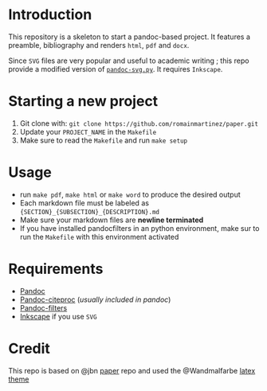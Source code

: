 # Introduction
This repository is a skeleton to start a pandoc-based project.
It features a preamble, bibliography and renders `html`, `pdf` and `docx`.

Since `SVG` files are very popular and useful to academic writing ; this repo provide a modified version of [`pandoc-svg.py`](https://gist.github.com/jeromerobert/3996eca3acd12e4c3d40).
It requires `Inkscape`.

# Starting a new project
1. Git clone with: `git clone https://github.com/romainmartinez/paper.git`
2. Update your `PROJECT_NAME` in the `Makefile`
3. Make sure to read the `Makefile` and run `make setup`

 # Usage
- run `make pdf`, `make html` or `make word` to produce the desired output
- Each markdown file must be labeled as `{SECTION}_{SUBSECTION}_{DESCRIPTION}.md`
- Make sure your markdown files are **newline terminated**
- If you have installed pandocfilters in an python environment, make sur to run the `Makefile` with this environment activated

# Requirements
- [Pandoc](https://github.com/jgm/pandoc)
- [Pandoc-citeproc](https://github.com/jgm/pandoc-citeproc) (*usually included in pandoc*)
- [Pandoc-filters](https://github.com/jgm/pandocfilters)
- [Inkscape](https://inkscape.org/en/) if you use `SVG`

# Credit
This repo is based on @jbn [paper](https://github.com/jbn/paper) repo and used the @Wandmalfarbe [latex theme](https://github.com/Wandmalfarbe/pandoc-latex-template)

